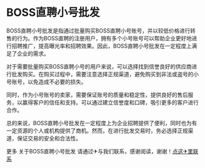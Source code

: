 # BOSS直聘小号批发

BOSS直聘小号批发是指通过批量购买BOSS直聘小号账号，并以较低价格进行转售的行为。作为BOSS直聘的注册用户，拥有多个小号账号可以帮助企业更好地进行招聘推广，提高曝光率和招聘效果。因此，BOSS直聘小号批发在一定程度上满足了企业的需求。

对于需要批量购买BOSS直聘小号的用户来说，可以选择找到信誉良好的供应商进行批发购买。在购买过程中，需要注意选择正规渠道，避免购买到非法或盗号的小号账号，以免造成不必要的损失。

同时，作为小号账号的卖家，需要保证账号的质量和稳定性，提供良好的售后服务，以赢得客户的信任和支持。可以通过建立信誉度和口碑，吸引更多的客户进行合作。

总的来说，BOSS直聘小号批发在一定程度上为企业招聘提供了便利，同时也为有一定资源的个人或机构提供了商机。然而，在进行批发交易时，务必选择正规渠道，保证交易的安全和合法性。

更多 关于BOSS直聘小号批发 请通过✈与我们联系，感谢阅读，谢谢！[点这✈里联系](https://1.k02.cc)